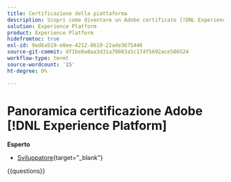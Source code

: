 ```yaml
---
title: Certificazione della piattaforma
description: Scopri come diventare un Adobe certificato [!DNL Experience Platform] esperto.
solution: Experience Platform
product: Experience Platform
hidefromtoc: true
exl-id: 9ed6a519-e8ee-4212-8619-22ade3675446
source-git-commit: df1be8a0aa3d31a79083a5c174f5692ace506524
workflow-type: tm+mt
source-wordcount: '15'
ht-degree: 0%

---
```


# Panoramica certificazione Adobe [!DNL Experience Platform]

**Esperto**

* [Sviluppatore](/help/certifications/aep/aep-e-foundations.md){target="_blank"} <!--AD0-E601-->

{{questions}}

